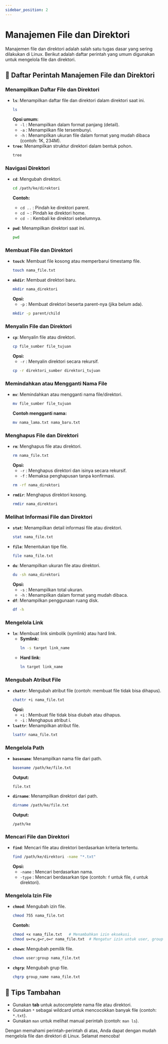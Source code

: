 ```yaml
---
sidebar_position: 2
---
```


# Manajemen File dan Direktori

Manajemen file dan direktori adalah salah satu tugas dasar yang sering dilakukan di Linux. Berikut adalah daftar perintah yang umum digunakan untuk mengelola file dan direktori.

## 📂 Daftar Perintah Manajemen File dan Direktori

### **Menampilkan Daftar File dan Direktori**

- **`ls`**: Menampilkan daftar file dan direktori dalam direktori saat ini.
  ```bash
  ls
  ```
  **Opsi umum:**
  - `-l` : Menampilkan dalam format panjang (detail).
  - `-a` : Menampilkan file tersembunyi.
  - `-h` : Menampilkan ukuran file dalam format yang mudah dibaca (contoh: 1K, 234M).
- **`tree`**: Menampilkan struktur direktori dalam bentuk pohon.
  ```bash
  tree
  ```

### **Navigasi Direktori**

- **`cd`**: Mengubah direktori.

  ```bash
  cd /path/ke/direktori
  ```

  **Contoh:**

  - `cd ..` : Pindah ke direktori parent.
  - `cd ~` : Pindah ke direktori home.
  - `cd -` : Kembali ke direktori sebelumnya.

- **`pwd`**: Menampilkan direktori saat ini.
  ```bash
  pwd
  ```

### **Membuat File dan Direktori**

- **`touch`**: Membuat file kosong atau memperbarui timestamp file.
  ```bash
  touch nama_file.txt
  ```
- **`mkdir`**: Membuat direktori baru.
  ```bash
  mkdir nama_direktori
  ```
  **Opsi:**
  - `-p` : Membuat direktori beserta parent-nya (jika belum ada).
  ```bash
  mkdir -p parent/child
  ```

### **Menyalin File dan Direktori**

- **`cp`**: Menyalin file atau direktori.
  ```bash
  cp file_sumber file_tujuan
  ```
  **Opsi:**
  - `-r` : Menyalin direktori secara rekursif.
  ```bash
  cp -r direktori_sumber direktori_tujuan
  ```

### **Memindahkan atau Mengganti Nama File**

- **`mv`**: Memindahkan atau mengganti nama file/direktori.
  ```bash
  mv file_sumber file_tujuan
  ```
  **Contoh mengganti nama:**
  ```bash
  mv nama_lama.txt nama_baru.txt
  ```

### **Menghapus File dan Direktori**

- **`rm`**: Menghapus file atau direktori.
  ```bash
  rm nama_file.txt
  ```
  **Opsi:**
  - `-r` : Menghapus direktori dan isinya secara rekursif.
  - `-f` : Memaksa penghapusan tanpa konfirmasi.
  ```bash
  rm -rf nama_direktori
  ```
- **`rmdir`**: Menghapus direktori kosong.
  ```bash
  rmdir nama_direktori
  ```

### **Melihat Informasi File dan Direktori**

- **`stat`**: Menampilkan detail informasi file atau direktori.
  ```bash
  stat nama_file.txt
  ```
- **`file`**: Menentukan tipe file.
  ```bash
  file nama_file.txt
  ```
- **`du`**: Menampilkan ukuran file atau direktori.
  ```bash
  du -sh nama_direktori
  ```
  **Opsi:**
  - `-s` : Menampilkan total ukuran.
  - `-h` : Menampilkan dalam format yang mudah dibaca.
- **`df`**: Menampilkan penggunaan ruang disk.
  ```bash
  df -h
  ```

### **Mengelola Link**

- **`ln`**: Membuat link simbolik (symlink) atau hard link.
  - **Symlink:**
    ```bash
    ln -s target link_name
    ```
  - **Hard link:**
    ```bash
    ln target link_name
    ```

### **Mengubah Atribut File**

- **`chattr`**: Mengubah atribut file (contoh: membuat file tidak bisa dihapus).
  ```bash
  chattr +i nama_file.txt
  ```
  **Opsi:**
  - `+i` : Membuat file tidak bisa diubah atau dihapus.
  - `-i` : Menghapus atribut i.
- **`lsattr`**: Menampilkan atribut file.
  ```bash
  lsattr nama_file.txt
  ```

### **Mengelola Path**

- **`basename`**: Menampilkan nama file dari path.
  ```bash
  basename /path/ke/file.txt
  ```
  **Output:**
  ```
  file.txt
  ```
- **`dirname`**: Menampilkan direktori dari path.
  ```bash
  dirname /path/ke/file.txt
  ```
  **Output:**
  ```
  /path/ke
  ```

### **Mencari File dan Direktori**

- **`find`**: Mencari file atau direktori berdasarkan kriteria tertentu.
  ```bash
  find /path/ke/direktori -name "*.txt"
  ```
  **Opsi:**
  - `-name` : Mencari berdasarkan nama.
  - `-type` : Mencari berdasarkan tipe (contoh: `f` untuk file, `d` untuk direktori).

### **Mengelola Izin File**

- **`chmod`**: Mengubah izin file.
  ```bash
  chmod 755 nama_file.txt
  ```
  **Contoh:**
  ```bash
  chmod +x nama_file.txt   # Menambahkan izin eksekusi.
  chmod u=rw,g=r,o=r nama_file.txt  # Mengatur izin untuk user, group, dan others.
  ```
- **`chown`**: Mengubah pemilik file.
  ```bash
  chown user:group nama_file.txt
  ```
- **`chgrp`**: Mengubah grup file.
  ```bash
  chgrp group_name nama_file.txt
  ```

## 🎯 Tips Tambahan

- Gunakan **tab** untuk autocomplete nama file atau direktori.
- Gunakan `*` sebagai wildcard untuk mencocokkan banyak file (contoh: `*.txt`).
- Gunakan `man` untuk melihat manual perintah (contoh: `man ls`).

Dengan memahami perintah-perintah di atas, Anda dapat dengan mudah mengelola file dan direktori di Linux. Selamat mencoba!
